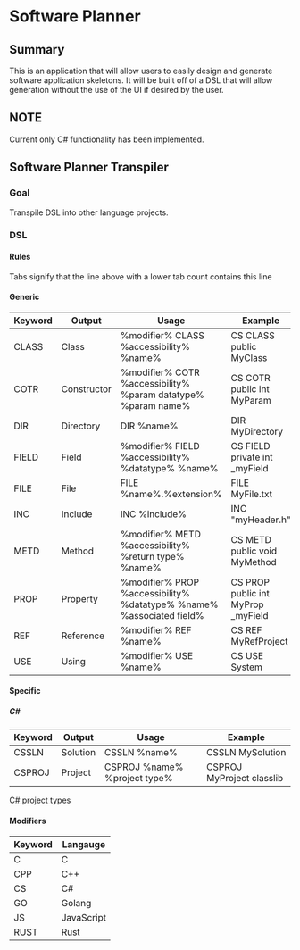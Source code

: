 # Software Planner

## Summary

This is an application that will allow users to easily design and generate software application skeletons. It will be built off of a DSL that will allow generation without the use of the UI if desired by the user.

## NOTE

Current only C# functionality has been implemented.

## Software Planner Transpiler

### Goal

Transpile DSL into other language projects.

### DSL

#### Rules

Tabs signify that the line above with a lower tab count contains this line

#### Generic

| Keyword | Output      | Usage                                                                | Example                            |
| ------- | ----------- | -------------------------------------------------------------------- | ---------------------------------- |
| CLASS   | Class       | %modifier% CLASS %accessibility% %name%                              | CS CLASS public MyClass            |
| COTR    | Constructor | %modifier% COTR %accessibility% %param datatype% %param name%        | CS COTR public int MyParam         |
| DIR     | Directory   | DIR %name%                                                           | DIR MyDirectory                    |
| FIELD   | Field       | %modifier% FIELD %accessibility% %datatype% %name%                   | CS FIELD private int _myField      |
| FILE    | File        | FILE %name%.%extension%                                              | FILE MyFile.txt                    |
| INC     | Include     | INC %include%                                                        | INC "myHeader.h"                   |
| METD    | Method      | %modifier% METD %accessibility% %return type% %name%                 | CS METD public void MyMethod       |
| PROP    | Property    | %modifier% PROP %accessibility% %datatype% %name% %associated field% | CS PROP public int MyProp _myField |
| REF     | Reference   | %modifier% REF %name%                                                | CS REF MyRefProject                |
| USE     | Using       | %modifier% USE %name%                                                | CS USE System                      |

#### Specific

##### C#

| Keyword | Output   | Usage                        | Example                   |
| ------- | -------- | ---------------------------- | ------------------------- |
| CSSLN   | Solution | CSSLN %name%                 | CSSLN MySolution          |
| CSPROJ  | Project  | CSPROJ %name% %project type% | CSPROJ MyProject classlib |

[C# project types](https://learn.microsoft.com/en-us/dotnet/core/tools/dotnet-new)

#### Modifiers

| Keyword | Langauge   |
| ------- | ---------- |
| C       | C          |
| CPP     | C++        |
| CS      | C#         |
| GO      | Golang     |
| JS      | JavaScript |
| RUST    | Rust       |
